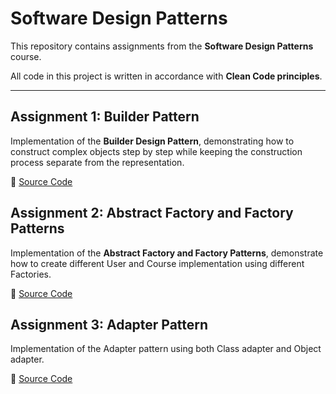 # Software Design Patterns  

This repository contains assignments from the **Software Design Patterns** course.  

All code in this project is written in accordance with **Clean Code principles**.  

---

## Assignment 1: Builder Pattern  
Implementation of the **Builder Design Pattern**, demonstrating how to construct complex objects step by step while keeping the construction process separate from the representation.  

📂 [Source Code](src/assignment_1)  

## Assignment 2: Abstract Factory and Factory Patterns
Implementation of the **Abstract Factory and Factory Patterns**, demonstrate how to create different User and Course implementation using different Factories.

📂 [Source Code](src/assignment_2)  

## Assignment 3: Adapter Pattern
Implementation of the Adapter pattern using both Class adapter and Object adapter.

📂 [Source Code](src/assignment_3)  
